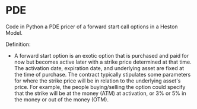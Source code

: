 # PDE

Code in Python a PDE pricer of a forward start call options in a Heston Model. 

Definition: 
  - A forward start option is an exotic option that is purchased and paid for now but becomes active later with a strike price determined at that time. The     activation date, expiration date, and underlying asset are fixed at the time of purchase.
The contract typically stipulates some parameters for where the strike price will be in relation to the underlying asset's price. For example, the people buying/selling the option could specify that the strike will be at the money (ATM) at activation, or 3% or 5% in the money or out of the money (OTM). 

